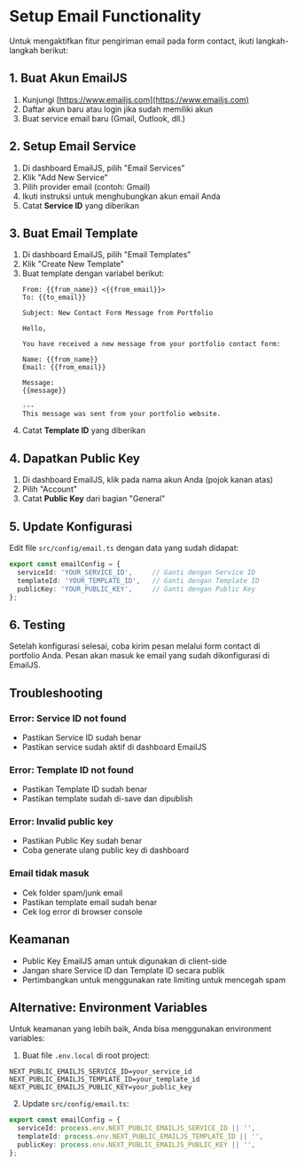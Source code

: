 # Setup Email Functionality

Untuk mengaktifkan fitur pengiriman email pada form contact, ikuti langkah-langkah berikut:

## 1. Buat Akun EmailJS

1. Kunjungi [https://www.emailjs.com](https://www.emailjs.com)
2. Daftar akun baru atau login jika sudah memiliki akun
3. Buat service email baru (Gmail, Outlook, dll.)

## 2. Setup Email Service

1. Di dashboard EmailJS, pilih "Email Services"
2. Klik "Add New Service"
3. Pilih provider email (contoh: Gmail)
4. Ikuti instruksi untuk menghubungkan akun email Anda
5. Catat **Service ID** yang diberikan

## 3. Buat Email Template

1. Di dashboard EmailJS, pilih "Email Templates"
2. Klik "Create New Template"
3. Buat template dengan variabel berikut:
   ```
   From: {{from_name}} <{{from_email}}>
   To: {{to_email}}
   
   Subject: New Contact Form Message from Portfolio
   
   Hello,
   
   You have received a new message from your portfolio contact form:
   
   Name: {{from_name}}
   Email: {{from_email}}
   
   Message:
   {{message}}
   
   ---
   This message was sent from your portfolio website.
   ```
4. Catat **Template ID** yang diberikan

## 4. Dapatkan Public Key

1. Di dashboard EmailJS, klik pada nama akun Anda (pojok kanan atas)
2. Pilih "Account"
3. Catat **Public Key** dari bagian "General"

## 5. Update Konfigurasi

Edit file `src/config/email.ts` dengan data yang sudah didapat:

```typescript
export const emailConfig = {
  serviceId: 'YOUR_SERVICE_ID',     // Ganti dengan Service ID
  templateId: 'YOUR_TEMPLATE_ID',   // Ganti dengan Template ID  
  publicKey: 'YOUR_PUBLIC_KEY',     // Ganti dengan Public Key
};
```

## 6. Testing

Setelah konfigurasi selesai, coba kirim pesan melalui form contact di portfolio Anda. Pesan akan masuk ke email yang sudah dikonfigurasi di EmailJS.

## Troubleshooting

### Error: Service ID not found
- Pastikan Service ID sudah benar
- Pastikan service sudah aktif di dashboard EmailJS

### Error: Template ID not found  
- Pastikan Template ID sudah benar
- Pastikan template sudah di-save dan dipublish

### Error: Invalid public key
- Pastikan Public Key sudah benar
- Coba generate ulang public key di dashboard

### Email tidak masuk
- Cek folder spam/junk email
- Pastikan template email sudah benar
- Cek log error di browser console

## Keamanan

- Public Key EmailJS aman untuk digunakan di client-side
- Jangan share Service ID dan Template ID secara publik
- Pertimbangkan untuk menggunakan rate limiting untuk mencegah spam

## Alternative: Environment Variables

Untuk keamanan yang lebih baik, Anda bisa menggunakan environment variables:

1. Buat file `.env.local` di root project:
```
NEXT_PUBLIC_EMAILJS_SERVICE_ID=your_service_id
NEXT_PUBLIC_EMAILJS_TEMPLATE_ID=your_template_id  
NEXT_PUBLIC_EMAILJS_PUBLIC_KEY=your_public_key
```

2. Update `src/config/email.ts`:
```typescript
export const emailConfig = {
  serviceId: process.env.NEXT_PUBLIC_EMAILJS_SERVICE_ID || '',
  templateId: process.env.NEXT_PUBLIC_EMAILJS_TEMPLATE_ID || '',
  publicKey: process.env.NEXT_PUBLIC_EMAILJS_PUBLIC_KEY || '',
};
```